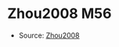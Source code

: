 <a name="material" />

# Zhou2008 M56
<script type="application/ld+json">
  {
    "@context": "https://schema.org/",
    "@type": "ChemicalSubstance",
    "http://purl.org/dc/terms/conformsTo":
      {
        "@type": "CreativeWork",
        "@id": "https://bioschemas.org/profiles/ChemicalSubstance/0.4-RELEASE/"
      },
    "@id": "https://egonw.github.io/nanowiki/nanowiki268.html#material",
    "name": "Zhou2008 M56",
    "sameAs": "http://127.0.0.1/mediawiki/index.php/Special:URIResolver/Zhou2008_M56"
  }
</script>


* Source: [Zhou2008](Zhou2008.md)
